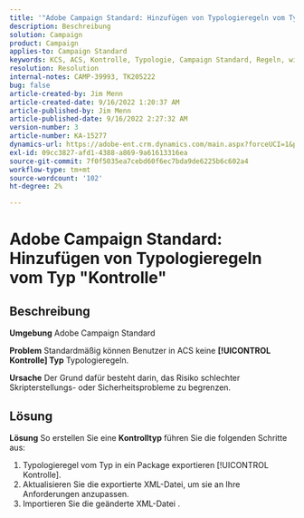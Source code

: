 ```yaml
---
title: '"Adobe Campaign Standard: Hinzufügen von Typologieregeln vom Typ "Kontrolle"'
description: Beschreibung
solution: Campaign
product: Campaign
applies-to: Campaign Standard
keywords: KCS, ACS, Kontrolle, Typologie, Campaign Standard, Regeln, wie, hinzufügen
resolution: Resolution
internal-notes: CAMP-39993, TK205222
bug: false
article-created-by: Jim Menn
article-created-date: 9/16/2022 1:20:37 AM
article-published-by: Jim Menn
article-published-date: 9/16/2022 2:27:32 AM
version-number: 3
article-number: KA-15277
dynamics-url: https://adobe-ent.crm.dynamics.com/main.aspx?forceUCI=1&pagetype=entityrecord&etn=knowledgearticle&id=7b5e60c4-5d35-ed11-9db1-0022480866ad
exl-id: 09cc3827-afd1-4388-a869-9a61613316ea
source-git-commit: 7f0f5035ea7cebd60f6ec7bda9de6225b6c602a4
workflow-type: tm+mt
source-wordcount: '102'
ht-degree: 2%

---
```


# Adobe Campaign Standard: Hinzufügen von Typologieregeln vom Typ &quot;Kontrolle&quot;

## Beschreibung


<b>Umgebung</b>
Adobe Campaign Standard

<b>Problem</b>
Standardmäßig können Benutzer in ACS keine <b>[!UICONTROL Kontrolle] Typ</b> Typologieregeln.

<b>Ursache</b>
Der Grund dafür besteht darin, das Risiko schlechter Skripterstellungs- oder Sicherheitsprobleme zu begrenzen.


## Lösung


<b>Lösung</b>
So erstellen Sie eine <b>Kontrolltyp</b> führen Sie die folgenden Schritte aus:

1. Typologieregel vom Typ in ein Package exportieren [!UICONTROL Kontrolle].
2. Aktualisieren Sie die exportierte XML-Datei, um sie an Ihre Anforderungen anzupassen.
3. Importieren Sie die geänderte XML-Datei .
